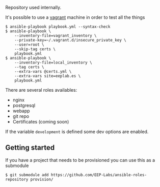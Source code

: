 Repository used internally.

It's possible to use a [vagrant](http://vagrantup.com) machine in order to test all the things

    $ ansible-playbook playbook.yml --syntax-check
    $ ansible-playbook \
        --inventory-file=vagrant_inventory \
        --private-key=~/.vagrant.d/insecure_private_key \
        --user=root \
        --skip-tag certs \
        playbook.yml
    $ ansible-playbook \
        --inventory-file=local_inventory \
        --tag certs \
        --extra-vars @certs.yml \
        --extra-vars site=eeplab.es \
        playbook.yml 


There are several roles availables:

 - nginx
 - postgresql
 - webapp
 - git repo
 - Certificates (coming soon)

If the variable ``development`` is defined some dev options are enabled.

Getting started
---------------

If you have a project that needs to be provisioned you can use this as a submodule

    $ git submodule add https://github.com/EEP-Labs/ansible-roles-repository provision/
